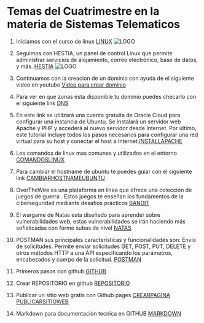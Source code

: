# Temas del Cuatrimestre en la materia de Sistemas Telematicos 

1) Iniciamos con el curso de linux [LINUX](https://www.netacad.com/courses/fundamentos-de-linux?courseLang=es-XL&instance_id=6ba0d05e-8a4c-4303-aceb-9bbd10047548&authuser=0) ![LOGO](https://encrypted-tbn0.gstatic.com/images?q=tbn:ANd9GcTTJw7yIuraCY1v7LyKd4JaGmrrYBy6dSuJJQ&s)

2) Seguimos con HESTIA, un panel de control Linux que permite administrar servicios de alojamiento, correo electrónico, base de datos, y más. [HESTIA](https://hestiacp.com/?authuser=0) ![LOGO](https://avatars.githubusercontent.com/u/44101440?v=4)

3) Continuamos con la creacion de un dominio con ayuda de el siguiente video en youtube [Video para crear dominio](https://www.youtube.com/playlist?list=PL-aSvPEYgSGij1bg9HvlLZAJahMNGunX7&authuser=0)
4) Para ver en que zonas esta disponible tu dominio puedes checarlo con el siguiente link [DNS](https://www.whatsmydns.net/?authuser=0)
5) En este link se  utilizará una cuenta gratuita de Oracle Cloud para configurar una instancia de Ubuntu. Se instalará un servidor web Apache y PHP y accederá al nuevo servidor desde Internet. Por último, este tutorial incluye todos los pasos necesarios para configurar una red virtual para su host y conectar el host a Internet.[INSTALLAPACHE](https://docs.oracle.com/en-us/iaas/developer-tutorials/tutorials/apache-on-ubuntu/01oci-ubuntu-apache-summary.htm?authuser=0)
6) Los comandos de linux mas comunes y utilizados en el entorno [COMANDOSLINUX](https://www.ionos.mx/digitalguide/servidores/configuracion/scp-de-linux/?authuser=0)
7) Para cambiar el hostname de ubuntu te puedes guiar con el siguiente link [CAMBIARHOSTNAMEUBUNTU](https://linuxize.com/post/how-to-change-hostname-on-ubuntu-22-04/?authuser=0)
8) OverTheWire es una plataforma en línea que ofrece una colección de juegos de guerra . Estos juegos te enseñan los fundamentos de la ciberseguridad mediante desafíos prácticos [BANDIT](https://overthewire.org/wargames/bandit/?authuser=0)
9) El wargame de Natas esta diseñado para aprender sobre vulnerabilidades web, estas vulnerabilidades se irán haciendo más sofisticadas con forme subas de nivel [NATAS](Vhttps://overthewire.org/wargames/natas/)
10) POSTMAN sus principales características y funcionalidades son: Envío de solicitudes. Permite enviar solicitudes GET, POST, PUT, DELETE y otros métodos HTTP a una API especificando los parámetros, encabezados y cuerpo de la solicitud. [POSTMAN](https://www.postman.com/)
11) Primeros pasos con github [GITHUB](https://codegym.cc/es/groups/posts/es.379.primeros-pasos-con-git-una-guia-completa-para-principiantes?authuser=0)
12) Crear REPOSITORIO en github [REPOSITORIO](https://www.youtube.com/watch?v=vlCXdvcgiE0&authuser=0)
13) Publicar un sitio web gratis con Github pages [CREARPAGINA](https://www.youtube.com/watch?v=OZDKNqMXSxA&authuser=0) [PUBLICARSITIOWEB](https://www.youtube.com/watch?v=sLTNgxxSBR4&authuser=0)
14) Markdown para documentacion tecnica en GITHUB [MARKDOWN](https://experienceleague.adobe.com/es/docs/contributor/contributor-guide/writing-essentials/markdown?authuser=0)


